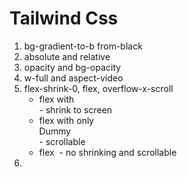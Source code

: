 # Tailwind Css

1. bg-gradient-to-b from-black 
2. absolute and relative
3. opacity and bg-opacity
4. w-full and aspect-video
5. flex-shrink-0, flex, overflow-x-scroll
    - flex with <div><img/><div>  - shrink to screen
    - flex with only <div><div>Dummy</div></div>  - scrollable
    - flex <img/> - no shrinking and scrollable
6. 